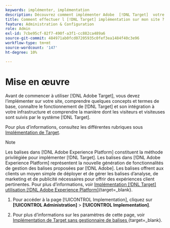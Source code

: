 ```yaml
---
keywords: implémenter, implémentation
description: Découvrez comment implémenter Adobe  [!DNL Target]  votre site. Définissez vos paramètres globaux, votre méthode d’implémentation (AEP Web SDK ou at.js), etc.
title: Comment effectuer l [!DNL Target] implémentation sur mon site ?
feature: Administration & Configuration
role: Admin
exl-id: 7cbe95cf-82f7-490f-a3f1-cc882ca489a6
source-git-commit: 484971ab0fcd07205935c0fef3ea1484f40c3e96
workflow-type: tm+mt
source-wordcount: '147'
ht-degree: 10%

---
```


# Mise en œuvre

Avant de commencer à utiliser [!DNL Adobe Target], vous devez l’implémenter sur votre site, comprendre quelques concepts et termes de base, connaître le fonctionnement de [!DNL Target] et son intégration à votre infrastructure et comprendre la manière dont les visiteurs et visiteuses sont suivis par le système [!DNL Target].

Pour plus d’informations, consultez les différentes rubriques sous [Implémentation de Target](/help/main/c-implementing-target/implementing-target.md).

>[!NOTE]
>
>Les balises dans [!DNL Adobe Experience Platform] constituent la méthode privilégiée pour implémenter [!DNL Target]. Les balises dans [!DNL Adobe Experience Platform] représentent la nouvelle génération de fonctionnalités de gestion des balises proposées par [!DNL Adobe]. Les balises offrent aux clients un moyen simple de déployer et de gérer les balises d’analyse, de marketing et de publicité nécessaires pour offrir des expériences client pertinentes. Pour plus d’informations, voir [Implémentation [!DNL Target] utilisation [!DNL Adobe Experience Platform]](https://experienceleague.adobe.com/docs/target-dev/developer/client-side/at-js-implementation/deploy-at-js/implement-target-using-adobe-launch.html?lang=fr){target=_blank}.

1. Pour accéder à la page [!UICONTROL Implementation], cliquez sur **[!UICONTROL Administration]** > **[!UICONTROL Implementation]**.

1. Pour plus d’informations sur les paramètres de cette page, voir [ Implémentation de Target sans gestionnaire de balises ](https://experienceleague.adobe.com/docs/target-dev/developer/client-side/at-js-implementation/deploy-at-js/implement-target-without-a-tag-manager.html){target=_blank}.
